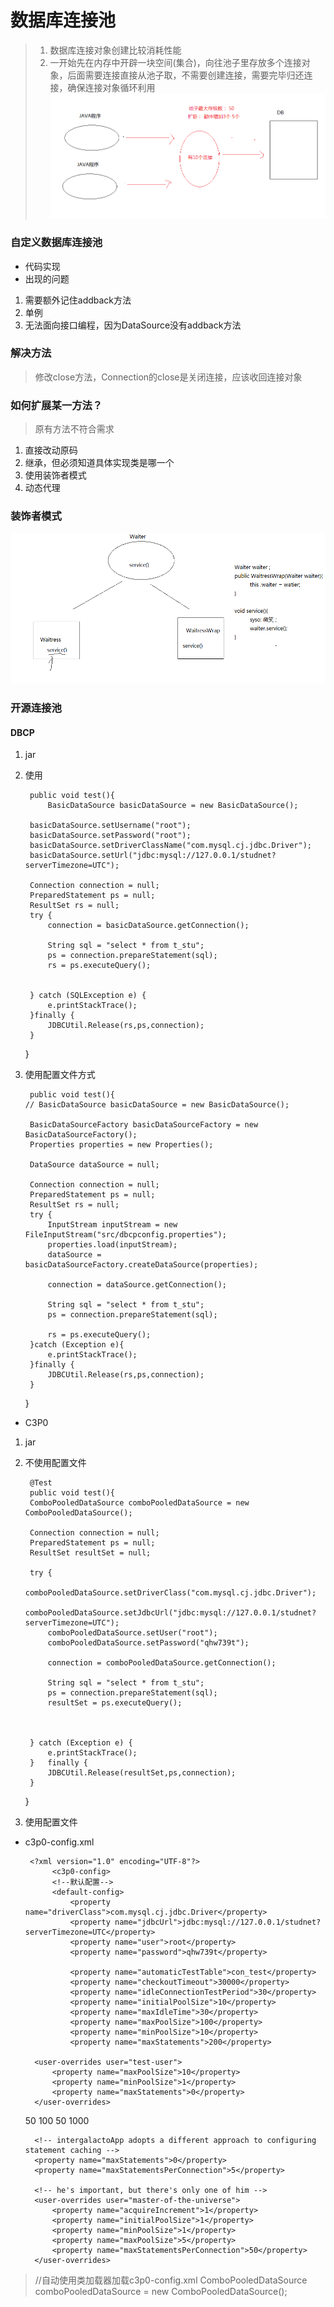 # 数据库连接池
>   1. 数据库连接对象创建比较消耗性能
>   2. 一开始先在内存中开辟一块空间(集合)，向往池子里存放多个连接对象，后面需要连接直接从池子取，不需要创建连接，需要完毕归还连接，确保连接对象循环利用
![imge](https://raw.githubusercontent.com/kc345ws/MyDemos/master/Imgs/MarkDown/Java/004JavaWeb/006%E4%BA%8B%E5%8A%A1%26%E6%95%B0%E6%8D%AE%E5%BA%93%E8%BF%9E%E6%8E%A5%E6%B1%A0%26DBUtiles/img11.png)

### 自定义数据库连接池
* 代码实现
* 出现的问题
1. 需要额外记住addback方法
2. 单例
3. 无法面向接口编程，因为DataSource没有addback方法

### 解决方法
> 修改close方法，Connection的close是关闭连接，应该收回连接对象

### 如何扩展某一方法？
> 原有方法不符合需求
1. 直接改动原码
2. 继承，但必须知道具体实现类是哪一个
3. 使用装饰者模式
4. 动态代理

### 装饰者模式
![imge](https://raw.githubusercontent.com/kc345ws/MyDemos/master/Imgs/MarkDown/Java/004JavaWeb/006%E4%BA%8B%E5%8A%A1%26%E6%95%B0%E6%8D%AE%E5%BA%93%E8%BF%9E%E6%8E%A5%E6%B1%A0%26DBUtiles/img12.png)

### 开源连接池
#### DBCP
1. jar
2. 使用

        public void test(){
            BasicDataSource basicDataSource = new BasicDataSource();

        basicDataSource.setUsername("root");
        basicDataSource.setPassword("root");
        basicDataSource.setDriverClassName("com.mysql.cj.jdbc.Driver");
        basicDataSource.setUrl("jdbc:mysql://127.0.0.1/studnet?serverTimezone=UTC");

        Connection connection = null;
        PreparedStatement ps = null;
        ResultSet rs = null;
        try {
            connection = basicDataSource.getConnection();

            String sql = "select * from t_stu";
            ps = connection.prepareStatement(sql);
            rs = ps.executeQuery();


        } catch (SQLException e) {
            e.printStackTrace();
        }finally {
            JDBCUtil.Release(rs,ps,connection);
        }
    }

3. 使用配置文件方式
    
        public void test(){
       // BasicDataSource basicDataSource = new BasicDataSource();

        BasicDataSourceFactory basicDataSourceFactory = new BasicDataSourceFactory();
        Properties properties = new Properties();

        DataSource dataSource = null;

        Connection connection = null;
        PreparedStatement ps = null;
        ResultSet rs = null;
        try {
            InputStream inputStream = new FileInputStream("src/dbcpconfig.properties");
            properties.load(inputStream);
            dataSource = basicDataSourceFactory.createDataSource(properties);

            connection = dataSource.getConnection();

            String sql = "select * from t_stu";
            ps = connection.prepareStatement(sql);
            
            rs = ps.executeQuery();
        }catch (Exception e){
            e.printStackTrace();
        }finally {
            JDBCUtil.Release(rs,ps,connection);
        }

    }
* C3P0

1. jar


2. 不使用配置文件

        @Test
        public void test(){
        ComboPooledDataSource comboPooledDataSource = new ComboPooledDataSource();

        Connection connection = null;
        PreparedStatement ps = null;
        ResultSet resultSet = null;

        try {
            comboPooledDataSource.setDriverClass("com.mysql.cj.jdbc.Driver");
            comboPooledDataSource.setJdbcUrl("jdbc:mysql://127.0.0.1/studnet?serverTimezone=UTC");
            comboPooledDataSource.setUser("root");
            comboPooledDataSource.setPassword("qhw739t");

            connection = comboPooledDataSource.getConnection();

            String sql = "select * from t_stu";
            ps = connection.prepareStatement(sql);
            resultSet = ps.executeQuery();



        } catch (Exception e) {
            e.printStackTrace();
        }   finally {
            JDBCUtil.Release(resultSet,ps,connection);
        }
    }

3. 使用配置文件

* c3p0-config.xml


       <?xml version="1.0" encoding="UTF-8"?>
            <c3p0-config>
            <!--默认配置-->
            <default-config>
                <property name="driverClass">com.mysql.cj.jdbc.Driver</property>
                <property name="jdbcUrl">jdbc:mysql://127.0.0.1/studnet?serverTimezone=UTC</property>
                <property name="user">root</property>
                <property name="password">qhw739t</property>
        
                <property name="automaticTestTable">con_test</property>
                <property name="checkoutTimeout">30000</property>
                <property name="idleConnectionTestPeriod">30</property>
                <property name="initialPoolSize">10</property>
                <property name="maxIdleTime">30</property>
                <property name="maxPoolSize">100</property>
                <property name="minPoolSize">10</property>
                <property name="maxStatements">200</property>       

        <user-overrides user="test-user">
            <property name="maxPoolSize">10</property>
            <property name="minPoolSize">1</property>
            <property name="maxStatements">0</property>
        </user-overrides>

    </default-config>


    <!-- This app is massive! -->
    <named-config name="intergalactoApp">
        <property name="acquireIncrement">50</property>
        <property name="initialPoolSize">100</property>
        <property name="minPoolSize">50</property>
        <property name="maxPoolSize">1000</property>

        <!-- intergalactoApp adopts a different approach to configuring statement caching -->
        <property name="maxStatements">0</property>
        <property name="maxStatementsPerConnection">5</property>

        <!-- he's important, but there's only one of him -->
        <user-overrides user="master-of-the-universe">
            <property name="acquireIncrement">1</property>
            <property name="initialPoolSize">1</property>
            <property name="minPoolSize">1</property>
            <property name="maxPoolSize">5</property>
            <property name="maxStatementsPerConnection">50</property>
        </user-overrides>
    </named-config>
    </c3p0-config>
    
    
> //自动使用类加载器加载c3p0-config.xml
        ComboPooledDataSource comboPooledDataSource = new ComboPooledDataSource();
        
